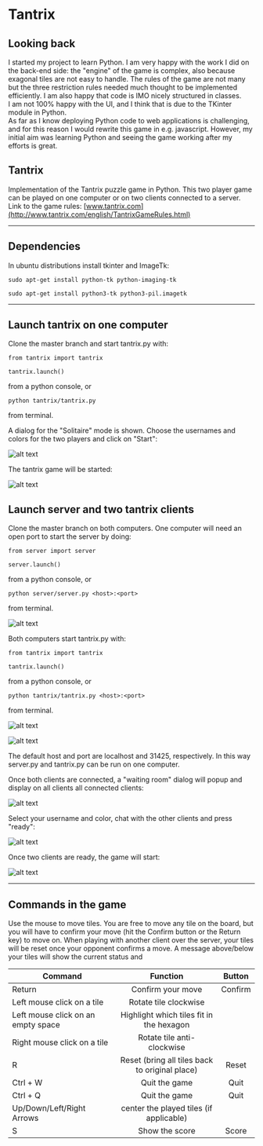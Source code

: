 # Tantrix

## Looking back
I started my project to learn Python. I am very happy with the work I did on the back-end side: the "engine" of the game is complex, also because exagonal tiles are not easy to handle. The rules of the game are not many but the three restriction rules needed much thought to be implemented efficiently. I am also happy that code is IMO nicely structured in classes.  
I am not 100% happy with the UI, and I think that is due to the TKinter module in Python.  
As far as I know deploying Python code to web applications is challenging, and for this reason I would rewrite this game in e.g. javascript. However, my initial aim was learning Python and seeing the game working after my efforts is great. 


## Tantrix
Implementation of the Tantrix puzzle game in Python. 
This two player game can be played on one computer or on two clients connected to a server. 
Link to the game rules: [www.tantrix.com](http://www.tantrix.com/english/TantrixGameRules.html)

---
## Dependencies
In ubuntu distributions install tkinter and ImageTk:

`sudo apt-get install python-tk python-imaging-tk`

`sudo apt-get install python3-tk python3-pil.imagetk`

---

## Launch tantrix on one computer
Clone the master branch and start tantrix.py with:

`from tantrix import tantrix`

`tantrix.launch()`

from a python console, or

`python tantrix/tantrix.py`

from terminal. 

A dialog for the "Solitaire" mode is shown. Choose the usernames and colors for the two players and click on "Start": 

![alt text](https://github.com/aless80/tantrix/blob/master/img/SolitaireDialog.png "Solitaire dialog")

The tantrix game will be started:

![alt text](https://github.com/aless80/tantrix/blob/master/img/tantrix_game_solitaire.png "Tantrix")

## Launch server and two tantrix clients
Clone the master branch on both computers. One computer will need an open port to start the server by doing:

`from server import server`

`server.launch()`

from a python console, or

`python server/server.py <host>:<port>`

from terminal. 

![alt text](https://github.com/aless80/tantrix/blob/master/img/terminal_server.png "python server.py")

Both computers start tantrix.py with:

`from tantrix import tantrix`

`tantrix.launch()`

from a python console, or

`python tantrix/tantrix.py <host>:<port>`

from terminal. 

![alt text](https://github.com/aless80/tantrix/blob/master/img/terminal_client1.png "terminal client1.py")

![alt text](https://github.com/aless80/tantrix/blob/master/img/terminal_client2.png "terminal client2.py")

The default host and port are localhost and 31425, respectively. In this way server.py and tantrix.py can be run on one computer.


Once both clients are connected, a "waiting room" dialog will popup and display on all clients all connected clients:

![alt text](https://github.com/aless80/tantrix/blob/master/img/WaitingRoom_client1.png "waiting room.py")

Select your username and color, chat with the other clients and press "ready":

![alt text](https://github.com/aless80/tantrix/blob/master/img/WaitingRoom_client1_ready.png "client1 ready")

Once two clients are ready, the game will start:


![alt text](https://github.com/aless80/tantrix/blob/master/img/tantrix_game_2players.png "tantrix game 2 players")


---

## Commands in the game

Use the mouse to move tiles. You are free to move any tile on the board, but you will have to confirm your move (hit the Confirm button or the Return key) to move on. When playing with another client over the server, your tiles will be reset once your opponent confirms a move. A message above/below your tiles will show the current status and 

| Command        | Function       | Button     |
| ------------- |:-------------:|:-------------:|
| Return | Confirm your move | Confirm |
| Left mouse click on a tile | Rotate tile clockwise | |
| Left mouse click on an empty space | Highlight which tiles fit in the hexagon | |
| Right mouse click on a tile | Rotate tile anti-clockwise | |
| R | Reset (bring all tiles back to original place) | Reset |
| Ctrl + W | Quit the game | Quit |
| Ctrl + Q | Quit the game | Quit |
| Up/Down/Left/Right Arrows | center the played tiles (if applicable) | |
| S | Show the score | Score |
